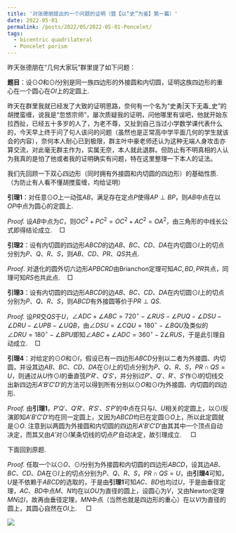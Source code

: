 ```yaml
---
title: '对张德朋提出的一个问题的证明（暨【以“史”为鉴】第一篇）'
date: 2022-05-01
permalink: /posts/2022/05/2022-05-01-Poncelet/
tags:
  - bicentric quadrilateral
  - Poncelet porism
---
```


昨天张德朋在“几何大家玩”群里提了如下问题：

**题目**：设$\odot O$和$\odot I$分别是同一族四边形的外接圆和内切圆，证明这族四边形的重心在一个圆心在$OI$上的定圆上.

昨天在群里我就已经发了大致的证明思路，奈何有一个名为“史勇\|天下无毒_史”的胡搅蛮缠，说我是“忽悠宗师”，屡次质疑我的证明，问他哪里有误吧，他就开始东拉西扯，已经五十多岁的人了，为老不尊，又扯到自己当过小学数学课代表什么的，今天早上终于问了句人该问的问题（虽然也是正常高中学平面几何的学生就该会的内容），奈何本人耐心已到极限，群主叶中豪老师还认为这种无端人身攻击亦算交流，对此毫无群主作为，实属无奈，本人就此退群。但防止有不明真相的人认为我真的是怕了他或者我的证明确实有问题，特在这里整理一下本人的证法。

我们先回顾一下双心四边形（同时拥有外接圆和内切圆的四边形）的基础性质. （为防止有人看不懂胡搅蛮缠，均给证明）

**引理1**：对任意$\odot O$上一动弦$AB$，满足存在定点$P$使得$AP\perp BP$，则$AB$中点在以$OP$中点为圆心的定圆上.

*Proof.* 设$AB$中点为$C$，则$OC^2+PC^2=OC^2+AC^2=OA^2$，由三角形的中线长公式即得结论成立.$\quad\Box$

**引理2**：设有内切圆的四边形$ABCD$的边$AB$、$BC$、$CD$、$DA$在内切圆$\odot I$上的切点分别为$P$、$Q$、$R$、$S$，则$AB$、$CD$、$PR$、$QS$共点.

*Proof*. 对退化的圆外切六边形$APBCRD$由Brianchon定理可知$AC,BD,PR$共点，同理可知$RS$也共此点.$\quad\Box$

**引理3**：设有内切圆的四边形$ABCD$的边$AB$、$BC$、$CD$、$DA$在内切圆$\odot I$上的切点分别为$P$、$Q$、$R$、$S$，则$ABCD$有外接圆等价于$PR\perp QS$.

*Proof.* 设$PR$交$QS$于$U$，$\angle ADC+\angle ABC=720^\circ-\angle RUS-\angle PUQ-\angle DSU-\angle DRU-\angle UPB-\angle UQB$，由$\angle DSU=\angle CQU=180^\circ-\angle BQU$及类似的$\angle DRU=180^\circ-\angle BPU$即知$\angle ABC+\angle ADC=360^\circ-2\angle RUS$，于是此引理自动成立.$\quad\Box$

**引理4**：对给定的$\odot O$和$\odot I$，假设已有一四边形$ABCD$分别以二者为外接圆、内切圆，并设其边$AB$、$BC$、$CD$、$DA$在$\odot I$上的切点分别为$P$、$Q$、$R$、$S$，$PR\cap QS=U$，则通过从$U$作$\odot I$的垂直弦$P'R'$、$Q'S'$，并分别过$P'$、$Q'$、$R'$、$S'$作$\odot I$的切线交出新四边形$A'B'C'D'$的方法可以得到所有分别以$\odot O$和$\odot I$为外接圆、内切圆的四边形.

*Proof.* 由**引理1**，$P'Q'$、$Q'R'$、$R'S'$、$S'P'$的中点在只与$I$、$U$相关的定圆上，以$\odot I$反演即知$A'B'C'D'$均在同一定圆上，又因为$ABCD$均已在定圆$\odot O$上，所以此定圆就是$\odot O$. 注意到以两圆为外接圆和内切圆的四边形$A'B'C'D'$由其其中一个顶点自动决定，而其又由$A'$对$\odot I$某条切线的切点$P'$自动决定，故引理成立. $\quad\Box$

下面回到原题.

*Proof.* 任取一个以$\odot O$、$\odot I$分别为外接圆和内切圆的四边形$ABCD$，设其边$AB$、$BC$、$CD$、$DA$在$\odot I$上的切点分别为$P$、$Q$、$R$、$S$，$PR\cap QS=U$，由**引理4**可知，$U$是不依赖于$ABCD$的选取的，于是由**引理1**可知$AC$、$BD$也均过$U$，于是由垂径定理，$AC$、$BD$中点$M$、$N$均在以$OU$为直径的圆上，设圆心为$V$，又由Newton定理$MN$过$I$，故再由垂径定理，$MN$中点（当然也就是四边形的重心）在以$VI$为直径的圆上，其圆心自然在$OI$上. $\quad\Box$

<img src="https://llddeddym.github.io/images/2022-05-01.png"/>
